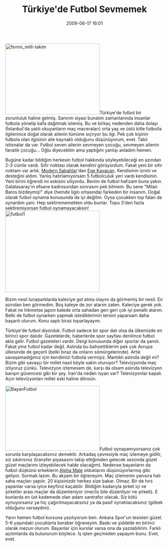 ﻿---
layout: post
title: T&uuml;rkiye&#039;de Futbol Sevmemek
date: 2009-06-17 16:01
comments: true
categories: []
---
<img class="alignleft size-medium wp-image-859" title="fsnnn_milli-takim" src="http://onurbaykal.com.tr/wp-content/uploads/2009/06/fsnnn_milli-takim-300x225.jpg" alt="fsnnn_milli-takim" width="300" height="225" />Türkiye'de futbol bir zorunluluk haline gelmiş. Sanırım siyasi bunalım zamanlarında insanlar futbola yönelip kafa dağıtmak istemiş. Bu ve birkaç nedenden daha dolayı (İstanbul'da yatılı okuyanların maç maceraları) orta yaş ve üstü kitle futbolla ilgilenince doğal olarak ailenin tümüne sıçrıyor bu ilgi. Pek çok kişinin futbola olan ilgisinin aile kaynaklı olduğunu düşünüyorum, evet. Tabii istisnalar da var. Futbol seven ailenin sevmeyen çocuğu, sevmeyen ailenin fanatik çocuğu... Oğlu diyecektim ama yaptığım yanlışı anladım hemen.

Bugüne kadar bildiğim herkesin futbol hakkında söyleyebileceği en azından 2-3 cümle vardı. Sıfır noktası olarak kendimi görüyordum. Fakat yeni bir sıfır noktam var artık. <a href="http://onurbaykal.com.tr/etiket/modern-sabahlar">Modern Sabahlar</a>'dan <a href="http://egekayacan.com">Ege Kayacan</a>. Kendisinin iznini ve desteğini aldım. Yanlış hatırlamıyorsam 5 futbolculuk yeri vardı kendisinin. Yeni birini öğrendi mi eskisini siliyordu. Benim de futbol hafızam buna yakın. Galatasaray'ın efsane kadrosundan sonrasını pek bilmem. Bu sene "Milan Baros bizdeymiş!" diye (hemde ligin ortasında) farkeden bir insanım. Doğal olarak futbol oynama konusunda da iyi değilim. Oysa çocukken top falan da oynardım yani. Hep sektirememekten oldu bunlar. Topu 3'den fazla sektiremiyorsan futbol oynamayacaksın! <img class="alignright size-medium wp-image-861" title="futbol1" src="http://onurbaykal.com.tr/wp-content/uploads/2009/06/futbol1-300x259.gif" alt="futbol1" width="300" height="259" />

Bizim nesil lunaparklarda kaleciye gol atma olayını da görmemiş bir nesil. En azından ben görmedim. Boş kaleye de zor atarım zaten. Kaleciye gerek yok. Fakat ne hikmetse japon kalede orta sahadan geri geri çok iyi penaltı atarım. Belki de futbol oynarken yapmak istediklerimin tersini yaparsam daha başarılı olurum. Konu saptı biraz toparlayayım.

Türkiye'de futbol diyorduk. Futbol sadece bir spor dalı olsa da ülkemizde en birinci spor dalıdır. Gazetelerde, haberlerde spor sayfası denilince futbol akla gelir. Futbol gazeteleri vardır. Dergi konusunda diğer sporlar da şanslı. Fakat yine futbol kadar değil. Aslında bu bahsettiklerim pek çok Avrupa ülkesinde de geçerli (belki biraz da onların sömürgelerinde). Artık savaşamadığımız için kendimizi futbola vermişiz. Mantıklı aslında değil mi? Bizim gibi savaşçı bir millet nasıl böyle sakin oturuyor? Televizyonda maç izliyoruz çünkü. Televizyon izlemesem de, karşı da olsam aslında televizyon barışın güvencesi gibi bir şey. İran'da neden isyan var? Televizyonlar kapalı. Açın televizyonları millet eski haline dönsün.

<img class="alignleft size-medium wp-image-862" title="BayanFutbol" src="http://onurbaykal.com.tr/wp-content/uploads/2009/06/BayanFutbol-300x206.jpg" alt="BayanFutbol" width="300" height="206" />Futbol oynayamıyorsanız çok sorunla karşılaşacaksınız demektir. Arkadaş çevresiyle maç izlemeye gidilir, siz sıkılırsınız (transfer piyasasını takip ettiğimden gelecek sezonda güzel güzel maçlarımı izleyebilecek halde olacağım). Nedense bayanların da futbol düşkünü erkeklerin <a href="http://sozluk.sourtimes.org/show.asp?t=alpha+male">Alpha Male</a> olduklarını düşünüyorlarmış gibi geliyor. Sormak lazım. Bu akşam bir öğreneyim. Maç izlemenin yanısıra halı saha maçları yapılır. 20 kişisinizdir herkes size bakar. Olmaz. Bir de hırs yapanlar varsa iyice keyfiniz kaçabilir. Bildiğim kadarıyla şirket içi ve şirketler arası maçlar da düzenleniyor (meclis bile düzenliyor ne şirketi). E bunlarda en üst kademede olan adam santrafor olacak. Siz kötü oynuyorsanız ya hiç çağırılmayacaksınız ya da pasif oynatılacaksınız (göbek olduğunu varsaydım).

Yarın hemen futbol kursuna yazılıyorum ben. Ankara Spor'un tesisleri güzel. 5-6 yaşındaki çocuklarla beraber öğreneyim. Baskı ve şiddetle en birinci olarak mezun olurum. Bayanlar için kurslar varsa ona da yazılabilirim. Farklı açılımlarda da bulunurum böylece. İş işten geçmeden yapayım bunu. Evet, evet.

